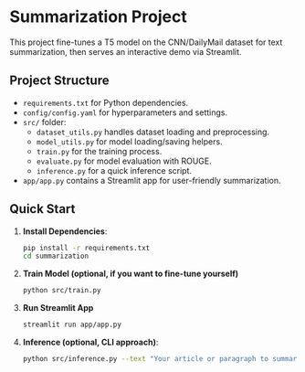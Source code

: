 # Summarization Project

This project fine-tunes a T5 model on the CNN/DailyMail dataset for text summarization, 
then serves an interactive demo via Streamlit.

## Project Structure
- `requirements.txt` for Python dependencies.
- `config/config.yaml` for hyperparameters and settings.
- `src/` folder:
  - `dataset_utils.py` handles dataset loading and preprocessing.
  - `model_utils.py` for model loading/saving helpers.
  - `train.py` for the training process.
  - `evaluate.py` for model evaluation with ROUGE.
  - `inference.py` for a quick inference script.
- `app/app.py` contains a Streamlit app for user-friendly summarization.

## Quick Start

1. **Install Dependencies**:
   ```bash
   pip install -r requirements.txt
   cd summarization

2. **Train Model (optional, if you want to fine-tune yourself)**
    ```bash
    python src/train.py

3. **Run Streamlit App**
    ```bash
    streamlit run app/app.py

4. **Inference (optional, CLI approach)**:
    ```bash
    python src/inference.py --text "Your article or paragraph to summarize"